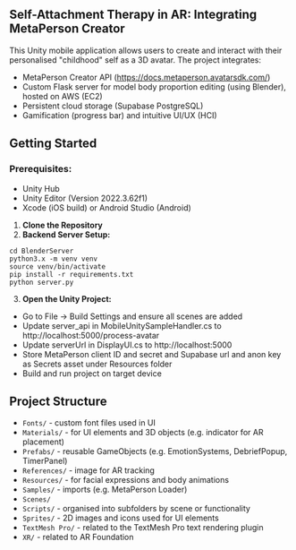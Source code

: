 ## Self-Attachment Therapy in AR: Integrating MetaPerson Creator
This Unity mobile application allows users to create and interact with their personalised "childhood" self as a 3D avatar. The project integrates:
* MetaPerson Creator API (https://docs.metaperson.avatarsdk.com/)
* Custom Flask server for model body proportion editing (using Blender), hosted on AWS (EC2)
* Persistent cloud storage (Supabase PostgreSQL)
* Gamification (progress bar) and intuitive UI/UX (HCI)

## Getting Started
### Prerequisites:
* Unity Hub
* Unity Editor (Version 2022.3.62f1)
* Xcode (iOS build) or Android Studio (Android)

1. <b>Clone the Repository</b>
2. <b>Backend Server Setup:</b>
```
cd BlenderServer
python3.x -m venv venv
source venv/bin/activate
pip install -r requirements.txt
python server.py
```
3. <b>Open the Unity Project:</b>
* Go to File -> Build Settings and ensure all scenes are added
* Update server_api in MobileUnitySampleHandler.cs to http://localhost:5000/process-avatar
* Update serverUrl in DisplayUI.cs to http://localhost:5000
* Store MetaPerson client ID and secret and Supabase url and anon key as Secrets asset under Resources folder
* Build and run project on target device

## Project Structure
* `Fonts/` - custom font files used in UI
* `Materials/` - for UI elements and 3D objects (e.g. indicator for AR placement)
* `Prefabs/` - reusable GameObjects (e.g. EmotionSystems, DebriefPopup, TimerPanel)
* `References/` - image for AR tracking
* `Resources/` - for facial expressions and body animations
* `Samples/` - imports (e.g. MetaPerson Loader)
* `Scenes/`
* `Scripts/` - organised into subfolders by scene or functionality
* `Sprites/` - 2D images and icons used for UI elements
* `TextMesh Pro/` - related to the TextMesh Pro text rendering plugin
* `XR/` - related to AR Foundation